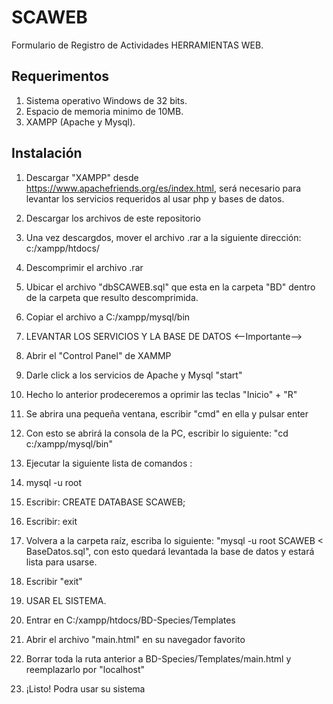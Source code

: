 # SCAWEB
Formulario de Registro de Actividades HERRAMIENTAS WEB.

Requerimentos
------------------
1. Sistema operativo Windows de 32 bits.
2. Espacio de memoria minimo de 10MB.
3. XAMPP (Apache y Mysql).


Instalación
-------------------
1. Descargar "XAMPP" desde https://www.apachefriends.org/es/index.html, será necesario para levantar los servicios requeridos al usar php y bases de datos.
2. Descargar los archivos de este repositorio
3. Una vez descargdos, mover el archivo .rar a la siguiente dirección: c:/xampp/htdocs/
4. Descomprimir el archivo .rar
5. Ubicar el archivo "dbSCAWEB.sql" que esta en la carpeta "BD" dentro de la carpeta que resulto descomprimida.
6. Copiar el archivo a C:/xampp/mysql/bin
7. LEVANTAR LOS SERVICIOS Y LA BASE DE DATOS <--Importante-->
8. Abrir el "Control Panel" de XAMMP
9. Darle click a los servicios de Apache y Mysql "start"
10. Hecho lo anterior prodeceremos a oprimir las teclas "Inicio" + "R"
11. Se abrira una pequeña ventana, escribir "cmd" en ella y pulsar enter
12. Con esto se abrirá la consola de la PC, escribir lo siguiente: "cd c:/xampp/mysql/bin"
13. Ejecutar la siguiente lista de comandos :
14. mysql -u root
15. Escribir: CREATE DATABASE SCAWEB;
16. Escribir: exit
17. Volvera a la carpeta raíz, escriba lo siguiente: "mysql -u root SCAWEB < BaseDatos.sql", con esto quedará levantada la base de datos y estará lista para usarse.
18. Escribir "exit"
19. USAR EL SISTEMA.

20. Entrar en C:/xampp/htdocs/BD-Species/Templates
21. Abrir el archivo "main.html" en su navegador favorito
22. Borrar toda la ruta anterior a BD-Species/Templates/main.html y reemplazarlo por "localhost"
23. ¡Listo! Podra usar su sistema








